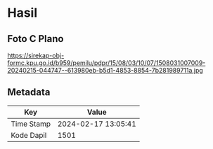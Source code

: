 # Hasil

## Foto C Plano

https://sirekap-obj-formc.kpu.go.id/b959/pemilu/pdpr/15/08/03/10/07/1508031007009-20240215-044747--613980eb-b5d1-4853-8854-7b281989711a.jpg


## Metadata

| Key        | Value               |
| ---------- | ------------------- |
| Time Stamp | 2024-02-17 13:05:41 |
| Kode Dapil | 1501                |



